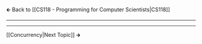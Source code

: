 🡰 Back to [[CS118 - Programming for Computer Scientists|CS118]] 
- - - 

- - - 
[[Concurrency|Next Topic]] 🡲